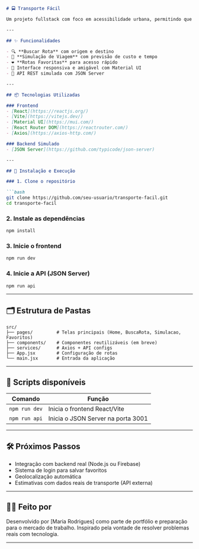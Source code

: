 

````markdown
# 🚍 Transporte Fácil

Um projeto fullstack com foco em acessibilidade urbana, permitindo que usuários busquem rotas de transporte público (ônibus, vans etc.), simulem viagens futuras e salvem rotas favoritas. Ideal para trabalhadores, estudantes e idosos que dependem de transporte público.

---

## ✨ Funcionalidades

- 🔍 **Buscar Rota** com origem e destino
- 🧠 **Simulação de Viagem** com previsão de custo e tempo
- ❤️ **Rotas Favoritas** para acesso rápido
- 📱 Interface responsiva e amigável com Material UI
- 🔗 API REST simulada com JSON Server

---

## 📦 Tecnologias Utilizadas

### Frontend
- [React](https://reactjs.org/)
- [Vite](https://vitejs.dev/)
- [Material UI](https://mui.com/)
- [React Router DOM](https://reactrouter.com/)
- [Axios](https://axios-http.com/)

### Backend Simulado
- [JSON Server](https://github.com/typicode/json-server)

---

## 🚀 Instalação e Execução

### 1. Clone o repositório

```bash
git clone https://github.com/seu-usuario/transporte-facil.git
cd transporte-facil
````

### 2. Instale as dependências

```bash
npm install
```

### 3. Inicie o frontend

```bash
npm run dev
```

### 4. Inicie a API (JSON Server)

```bash
npm run api
```

---

## 🗂 Estrutura de Pastas

```
src/
├── pages/         # Telas principais (Home, BuscaRota, Simulacao, Favoritos)
├── components/    # Componentes reutilizáveis (em breve)
├── services/      # Axios + API configs
├── App.jsx        # Configuração de rotas
└── main.jsx       # Entrada da aplicação
```

---

## 🔧 Scripts disponíveis

| Comando       | Função                             |
| ------------- | ---------------------------------- |
| `npm run dev` | Inicia o frontend React/Vite       |
| `npm run api` | Inicia o JSON Server na porta 3001 |

---

## 🛠 Próximos Passos

* Integração com backend real (Node.js ou Firebase)
* Sistema de login para salvar favoritos
* Geolocalização automática
* Estimativas com dados reais de transporte (API externa)

---

## 👩‍💻 Feito por

Desenvolvido por \[Maria Rodrigues] como parte de portfólio e preparação para o mercado de trabalho.
Inspirado pela vontade de resolver problemas reais com tecnologia.

---
